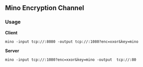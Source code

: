 ## Mino Encryption Channel

### Usage

**Client**
```
mino -input tcp://:8080 -output tcp://:1080?enc=xxor&key=mino
```

**Server**
```
mino -input tcp://:1080?enc=xxor&key=mino -output  tcp://:80
```